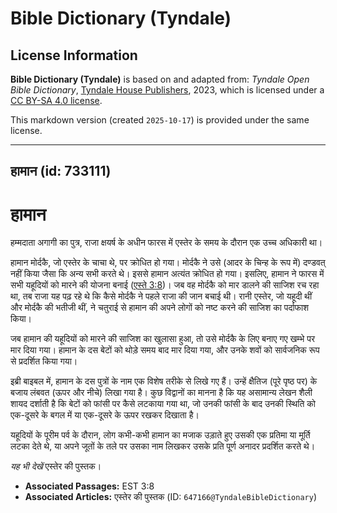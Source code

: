 # Bible Dictionary (Tyndale)

## License Information

**Bible Dictionary (Tyndale)** is based on and adapted from: _Tyndale Open Bible Dictionary_, [Tyndale House Publishers](https://tyndaleopenresources.com/), 2023, which is licensed under a [CC BY-SA 4.0 license](https://creativecommons.org/licenses/by-sa/4.0/legalcode.en).

This markdown version (created `2025-10-17`) is provided under the same license.



--------------------------------

## हामान (id: 733111)

हामान
=====

हम्मदाता अगागी का पुत्र, राजा क्षयर्ष के अधीन फारस में एस्तेर के समय के दौरान एक उच्च अधिकारी था।

हामान मोर्दकै, जो एस्तेर के चाचा थे, पर क्रोधित हो गया। मोर्दकै ने उसे (आदर के चिन्ह के रूप में) दण्डवत् नहीं किया जैसा कि अन्य सभी करते थे। इससे हामान अत्यंत क्रोधित हो गया। इसलिए, हामान ने फारस में सभी यहूदियों को मारने की योजना बनाई ([एस्ते 3:8](https://ref.ly/Esth3:8))। जब वह मोर्दकै को मार डालने की साजिश रच रहा था, तब राजा यह पढ़ रहे थे कि कैसे मोर्दकै ने पहले राजा की जान बचाई थी। रानी एस्तेर, जो यहूदी थीं और मोर्दकै की भतीजी थीं, ने चतुराई से हामान की अपने लोगों को नष्ट करने की साजिश का पर्दाफाश किया।

जब हामान की यहूदियों को मारने की साजिश का खुलासा हुआ, तो उसे मोर्दकै के लिए बनाए गए खम्भे पर मार दिया गया। हामान के दस बेटों को थोड़े समय बाद मार दिया गया, और उनके शवों को सार्वजनिक रूप से प्रदर्शित किया गया।

इब्री बाइबल में, हामान के दस पुत्रों के नाम एक विशेष तरीके से लिखे गए हैं। उन्हें क्षैतिज (पूरे पृष्ठ पर) के बजाय लंबवत (ऊपर और नीचे) लिखा गया है। कुछ विद्वानों का मानना ​​है कि यह असामान्य लेखन शैली शायद दर्शाती है कि बेटों को फांसी पर कैसे लटकाया गया था, जो उनकी फांसी के बाद उनकी स्थिति को एक\-दूसरे के बगल में या एक\-दूसरे के ऊपर रखकर दिखाता है।

यहूदियों के पूरीम पर्व के दौरान, लोग कभी\-कभी हामान का मजाक उड़ाते हुए उसकी एक प्रतिमा या मूर्ति लटका देते थे, या अपने जूतों के तले पर उसका नाम लिखकर उसके प्रति पूर्ण अनादर प्रदर्शित करते थे।

*यह भी देखें* एस्तेर की पुस्तक।

* **Associated Passages:** EST 3:8
* **Associated Articles:** एस्तेर की पुस्तक (ID: `647166@TyndaleBibleDictionary`)

